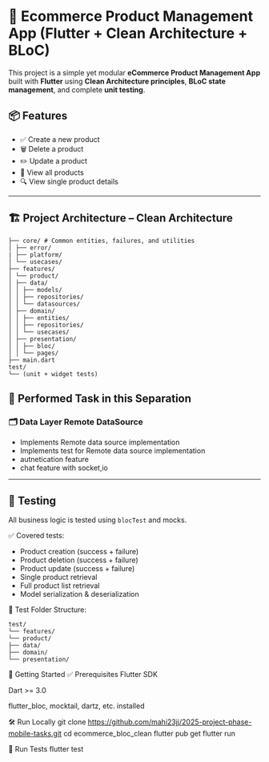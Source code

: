 # 🛒 Ecommerce Product Management App (Flutter + Clean Architecture + BLoC)

This project is a simple yet modular **eCommerce Product Management App** built with **Flutter** using **Clean Architecture principles**, **BLoC state management**, and complete **unit testing**.

## 📦 Features

- ✅ Create a new product
- 🗑️ Delete a product
- ✏️ Update a product
- 📃 View all products
- 🔍 View single product details

---

## 🏗️ Project Architecture – Clean Architecture

```lib/
├── core/ # Common entities, failures, and utilities
│ ├── error/
| ├── platform/
│ └── usecases/
├── features/
│ └── product/
│ ├── data/
│ │ ├── models/
│ │ ├── repositories/
│ │ └── datasources/
│ ├── domain/
│ │ ├── entities/
│ │ ├── repositories/
│ │ └── usecases/
│ ├── presentation/
│ │ ├── bloc/
│ │ └── pages/
├── main.dart
test/
└── (unit + widget tests)
```

## 🔁 Performed Task in this Separation

### 🗂️ Data Layer Remote DataSource
- Implements Remote data source implementation
- Implements test for Remote data source implementation
- autnetication feature
- chat feature with socket,io
---

## 🧪 Testing

All business logic is tested using `blocTest` and mocks.

✅ Covered tests:
- Product creation (success + failure)
- Product deletion (success + failure)
- Product update (success + failure)
- Single product retrieval
- Full product list retrieval
- Model serialization & deserialization

📁 Test Folder Structure:
```
test/
└── features/
└── product/
├── data/
├── domain/
└── presentation/
```

🚀 Getting Started
✅ Prerequisites
Flutter SDK

Dart >= 3.0

flutter_bloc, mocktail, dartz, etc. installed

🛠️ Run Locally
git clone https://github.com/mahi23jj/2025-project-phase-mobile-tasks.git
cd ecommerce_bloc_clean
flutter pub get
flutter run

🧪 Run Tests
flutter test
